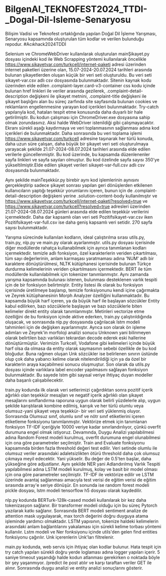 # BilgenAI_TEKNOFEST2024_TTDI-_Dogal-Dil-Isleme-Senaryosu
Bilişim Vadisi ve Teknofest ortaklığında yapılan Doğal Dil İşleme Yarışması, Senaryosu kapsamında oluşturulan tüm kodlar ve verilen bulunduğu repodur. #Acıkhack2024TDDİ

Selenium ve ChromeWebDriver kullanılarak oluşturulan mainŞikayet.py dosyası içindeki kod ile Web Scrapping yöntemi kullanılarak öncelikle https://www.sikayetvar.com/turkcell/internet-paketi adresi üzerinden internet paketleri üzerine olan, 15.07-2024-20.07.2024 tarihleri arasında bulunan şikayetlerden oluşan küçük bir veri seti oluşturuldu. Bu veri seti sikayet-var.csv adlı csv dosyasında bulunmaktadır. Sitenin kaynak kodu üzerinden elde edilen .complaint-layer.card-v3-container css kodu içinde bulunan href linkleri ile veriler arasında gezilerek, .complaint-detail-description değişkeni ile şikayet metnini, .complaint-title değişkeni ile şikayet başlığını alan bu süreç zarfında site sayfasında bulunan cookies ve reklamların engellenmesine yarayan kod içerikleri bulunmaktadır. Try-catch yapılarıyla kod, hataları tespit etme konusunda daha duyarlı bir hale getirilmiştir. Bu kodun çalışması için ChromeDriver.exe dosyasına sahip olmak zorundasınız. Aksi halde WebDriver istenildiği gibi çalışmayacaktır. Ekranı sürekli aşağı kaydırmaya ve veri toplanmasının sağlanması adına kod içerikleri de bulunmaktadır. Daha sonrasında bu veri toplama işlemi https://www.sikayetvar.com/turkcell adresine taşınarak her türlü konuda, daha uzun süre çalışan, daha büyük bir şikayet veri seti oluşturulmaya yarayacak şekilde 21.07-2024-08.07.2024 tarihleri arasında elde edilen verilerle güncellenmiştir. Bu kod üzerinde, bu kapsamda düzenlenenler sayfa linkleri ve sayfa sayıları olmuştur. Bu kod özelinde sayfa sayısı 350'ye yükseltilmiştir.Elde edilen şikayet verileri sikayet-var-full.csv adlı csv dosyasında bulunmaktadır.

Aynı şekilde mainTeşekkür.py birebir aynı kod işlemlerinin aynısını gerçekleştirip sadece şikayet sonrası yapılan geri dönüşlerden etkilenen kullanıcıların yaptığı teşekkür yorumlarını içeren, bunun için de .complaint-detail-description değişkeni yerine .solution-content-body kullanılmıştır ve https://www.sikayetvar.com/turkcell/internet-paketi?resolved=true ve https://www.sikayetvar.com/turkcell?resolved=true adresleri üzerinden  21.07-2024-08.07.2024 günleri arasında elde edilen teşekkür verilerini içermektedir. Daha dar kapsamlı olan veri seti Pozitifsikayet-var.csv iken Pozitifsikayet-var-full.csv ise daha geniş kapsamlı veri setidir. 270 sayfa sayısı bulunmaktadır.

Yarışma sürecinde kullanılan kodların, ideal çalıştırılma sırası utils.py, train.py, nlp.py ve main.py olarak ayarlanmıştır. utils.py dosyası içerisinde diğer modüllerde rahatça kullanabilmek için ayrıca tanımlanan kodları içermektedir. temizle adlı fonksiyon, özel karakterlerin veriden çıkartılması, tüm sayı değerlerinin, anlam karmaşası yaratmaması adına 'NUM' adlı bir karaktere dönüştürülmesi, NLTK kütüphanesi içerisinde bulunan Türkçe durdurma kelimelerinin veriden çıkartılmasını içermektedir. BERT ile tüm modüllerde kullanılabilmek için tokenizer tanımlanmıştır. Aynı zamanda yarışma kapsamında bulunası istenen, bulunması desteklenen varlık tespiti için de bir fonksiyon belirtmiştir. Entity listesi ilk olarak bu fonksiyon içerisinde üretilmeye başlanıp, temizle fonksiyonunu kendi içine çağırmakta ve Zeyrek kütüphanesinin Morph Analyzer özelliğini kullanmaktadır. Bu kapsamda büyük harf içeren, ya da büyük harf ile başlayan sözcükler Entity kabul edilirken, bazı sözcüklerle başlayan ve bazı sözcüklerle biten kelimeler direkt entity olarak tanımlanmıştır. Metinleri vectorize etme özelliğini de bu fonksiyon içinde aktive ederken, train.py çalıştırıldığında oluşacak, ve sonrasında nlp.py dosyasında çağrılacak lstm modeli tahminleri için de değişken ayarlanmıştır. Ayrıca son olarak ön işleme adımları ve Zeyrek'in morfoloji analizi sonucu Unknown yani bilinmeyen olarak belirtilen bazı varlıkları tekrardan decode ederek eski hallerine dönüştürmüştür. Verimizin Turkcell, Vodafone gibi kelimeleri içinde büyük harf olsa da olmasa da entity olarak saymasının sebebi özellikle de bu kod bloğudur. Buna rağmen oluşan Unk sözcükler ise belirlenen sınırın üstünde olup çok daha yabancı kelime olarak nitelendirildiği için ya da özel bir karakterin araya kaçabilmesi sonucu oluşmuştur. Son olarak da utils.py dosyası içinde varlıklara label encoder yapılmasını sağlayan fonksiyon bulunmaktadır. Bu sayede lstm gibi sayısal veriye ihtiyaç duyan modeller daha başarılı çalışabilecektir.

train.py kodunda ilk olarak veri setlerimizi çağırdıktan sonra pozitif içerik ağırlıklı olan teşekkür mesajları ve negatif içerik ağırlıklı olan şikayet mesajlarını sınıflandırma raporuna uygun olarak belirli yüzdelerle alıp, uygun şekilde karıştılarak kombine edilmiş, karışık ve her türlü olumlu veya olumsuz-yani şikayet veya teşekkür- bir veri seti yüklenmiş oluyor. Sonrasında Olumsuz sınıf, olumlu sınıf ve nötr sınıf etiketlerini içeren etiketleme fonksiyonu tanımlanmıştır. Vektörize etmek için tanımlanan fonksiyon TF-IDF içeriğiyle 10000 veriye kadar sınırlandırılıyor, çünkü overfit durumuna engel olmak istiyoruz. Devamında, Duygu Analizi yapılabilmesi adına Random Forest modeli kurulmuş, overfit durumuna engel olunabilmesi için ona göre parametreler seçilmiştir. Train and Evaluate fonksiyonu kapsamında birden fazla threshold değeri test edilir.  Veri setinde olumlu ile olumsuz veriler arasındaki adaletsizlikten ötürü threshold daha çok olumsuz çıkmaya meyil edecektir. Yani yükselir. Bu değer de 0.5'ten başlar, daha yükseğine göre adjustlanır. Aynı şekilde NER yani Adlandırılmış Varlık Tespiti yapılabilmesi adına LSTM modeli kurulmuş, kolay ve basit bir model olması için ona göre parametreler seçilmiştir. TF-IDF ile vektörize edilir ve LSTM üzerinde avantaj sağlanması amacıyla test verisi de eğitim verisi de eğitim sırasında array'e seriye dönüşür. En sonunda ise random forest modeli pickle dosyası, lstm modeli tensorflow h5 dosyası olarak kaydedilir.

nlp.py kodunda  BERTurk-128k-cased modeli kullanılarak bir kez daha tokenizasyon sağlanır. Bir transformer modeli olduğu için bu süreç Pytorch yazılarak katkı sağlanır. Sonrasında BERT modeli sentiment analize de attention mask uygulayarak, max torch değerini doğru duyguya atama işleminde yardımcı olmaktadır. LSTM yapısının, tokenize haldeki kelimelerin arasındaki anlam bağlantılarını yakalaması için sürekli kelime torbası yöntemi kullanılır. Lstm modeli ve Ner fonksiyonu içinde utils'den gelen find entities fonksiyonu çağırılır. Unk içerenlerin Unk'ları filtrelenir.

main.py kodunda, web servis için ihtiyaç olan kodlar bulunur. Hata tespit için try catch yapıları sürekli doğru yerde loglaması adına logger yapıları içerir. 5 saniye timeout yaşandığı halde kodun atlanması gerekirken o noktada böyle bir şey yaşanmıyor. /predict ile post atılır ve karşı taraftan veriler GET ile alınır. Sonrasında duygu analizi ve entity analizi sonuçlarını gösterir.
